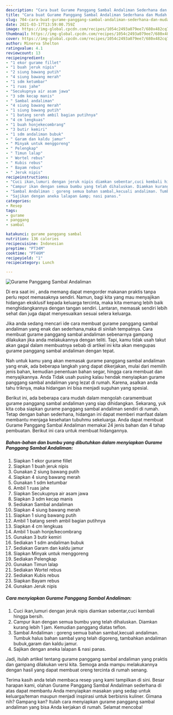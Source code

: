```yaml
---
description: "Cara buat Gurame Panggang Sambal Andaliman Sederhana dan Mudah Dibuat"
title: "Cara buat Gurame Panggang Sambal Andaliman Sederhana dan Mudah Dibuat"
slug: 704-cara-buat-gurame-panggang-sambal-andaliman-sederhana-dan-mudah-dibuat
date: 2021-03-17T13:59:00.759Z
image: https://img-global.cpcdn.com/recipes/1054c2493a079ee7/680x482cq70/gurame-panggang-sambal-andaliman-foto-resep-utama.jpg
thumbnail: https://img-global.cpcdn.com/recipes/1054c2493a079ee7/680x482cq70/gurame-panggang-sambal-andaliman-foto-resep-utama.jpg
cover: https://img-global.cpcdn.com/recipes/1054c2493a079ee7/680x482cq70/gurame-panggang-sambal-andaliman-foto-resep-utama.jpg
author: Minerva Shelton
ratingvalue: 4.1
reviewcount: 13
recipeingredient:
- "1 ekor gurame fillet"
- "1 buah jeruk nipis"
- "2 siung bawang putih"
- "4 siung bawang merah"
- "1 sdm ketumbar"
- "1 ruas jahe"
- "Secukupnya air asam jawa"
- "3 sdm kecap manis"
- " Sambal andaliman"
- "4 siung bawang merah"
- "1 siung bawang putih"
- "1 batang sereh ambil bagian putihnya"
- "4 cm lengkuas"
- "1 buah honjekecombrang"
- "3 butir kemiri"
- "1 sdm andaliman bubuk"
- " Garam dan kaldu jamur"
- " Minyak untuk menggoreng"
- " Pelengkap"
- " Timun lalap"
- " Wortel rebus"
- " Kubis rebus"
- " Bayam rebus"
- " Jeruk nipis"
recipeinstructions:
- "Cuci ikan,lumuri dengan jeruk nipis diamkan sebentar,cuci kembali hingga bersih."
- "Campur ikan dengan semua bumbu yang telah dihaluskan. Diamkan kurang lebih 1 jam. Kemudian panggang diatas teflon."
- "Sambal Andaliman : goreng semua bahan sambal,kecuali andaliman. Tumbuk halus bahan sambal yang telah digoreng, tambahkan andaliman bubuk,garam dan kaldu jamur."
- "Sajikan dengan aneka lalapan &amp; nasi panas."
categories:
- Resep
tags:
- gurame
- panggang
- sambal

katakunci: gurame panggang sambal 
nutrition: 136 calories
recipecuisine: Indonesian
preptime: "PT34M"
cooktime: "PT46M"
recipeyield: "1"
recipecategory: Lunch

---
```



![Gurame Panggang Sambal Andaliman](https://img-global.cpcdn.com/recipes/1054c2493a079ee7/680x482cq70/gurame-panggang-sambal-andaliman-foto-resep-utama.jpg)

Di era  saat ini , anda memang dapat mengorder makanan praktis tanpa perlu repot memasaknya sendiri. Namun, bagi kita yang mau menyajikan hidangan eksklusif kepada keluarga tercinta, maka kita memang lebih baik menghidangkannya dengan tangan sendiri. Lantaran, memasak sendiri lebih sehat dan juga dapat menyesuaikan sesuai selera keluarga.

Jika anda sedang mencari ide cara membuat gurame panggang sambal andaliman yang enak dan sederhana,maka di sinilah tempatnya. Cara membuat gurame panggang sambal andaliman  sebenarnya gampang dilakukan jika anda melakukannya dengan teliti. Tapi, kamu tidak usah takut akan gagal dalam membuatnya 
sebab di artikel ini kita akan mengupas gurame panggang sambal andaliman dengan tepat.  



Nah untuk kamu yang akan memasak gurame panggang sambal andaliman yang enak, ada beberapa langkah yang dapat dikerjakan, mulai dari memilih jenis bahan, kemudian penentuan bahan segar, hingga cara membuat dan menyajikannya. Anda Tidak usah pusing kalau hendak menyiapkan gurame panggang sambal andaliman yang lezat di rumah. Karena, asalkan anda  tahu triknya, maka hidangan ini bisa menjadi suguhan yang spesial.

Berikut ini, ada beberapa cara mudah dalam mengolah caramembuat gurame panggang sambal andaliman yang siap dihidangkan. Sekarang, yuk kita coba siapkan gurame panggang sambal andaliman sendiri di rumah. Tetap dengan bahan sederhana, hidangan ini dapat memberi manfaat dalam membantu menjaga kesehatan tubuhmu sekeluarga. Anda dapat membuat Gurame Panggang Sambal Andaliman memakai 24 jenis bahan dan 4 tahap pembuatan. Berikut ini cara untuk membuat hidangannya.

<!--inarticleads1-->

##### Bahan-bahan dan bumbu yang dibutuhkan dalam menyiapkan Gurame Panggang Sambal Andaliman:

1. Siapkan 1 ekor gurame fillet
1. Siapkan 1 buah jeruk nipis
1. Gunakan 2 siung bawang putih
1. Siapkan 4 siung bawang merah
1. Gunakan 1 sdm ketumbar
1. Ambil 1 ruas jahe
1. Siapkan Secukupnya air asam jawa
1. Siapkan 3 sdm kecap manis
1. Sediakan  Sambal andaliman
1. Siapkan 4 siung bawang merah
1. Siapkan 1 siung bawang putih
1. Ambil 1 batang sereh ambil bagian putihnya
1. Siapkan 4 cm lengkuas
1. Ambil 1 buah honje/kecombrang
1. Gunakan 3 butir kemiri
1. Sediakan 1 sdm andaliman bubuk
1. Sediakan  Garam dan kaldu jamur
1. Siapkan  Minyak untuk menggoreng
1. Sediakan  Pelengkap
1. Gunakan  Timun lalap
1. Sediakan  Wortel rebus
1. Sediakan  Kubis rebus
1. Siapkan  Bayam rebus
1. Gunakan  Jeruk nipis




<!--inarticleads2-->

##### Cara menyiapkan Gurame Panggang Sambal Andaliman:

1. Cuci ikan,lumuri dengan jeruk nipis diamkan sebentar,cuci kembali hingga bersih.
1. Campur ikan dengan semua bumbu yang telah dihaluskan. Diamkan kurang lebih 1 jam. Kemudian panggang diatas teflon.
1. Sambal Andaliman : goreng semua bahan sambal,kecuali andaliman. Tumbuk halus bahan sambal yang telah digoreng, tambahkan andaliman bubuk,garam dan kaldu jamur.
1. Sajikan dengan aneka lalapan &amp; nasi panas.




Jadi, itulah artikel tentang  gurame panggang sambal andaliman  yang praktis dan gampang dilakukan versi kita. Semoga anda mampu melakukannya dengan hasil yang dapat membuat oreng tercinta di rumah senang. 

Terima kasih anda telah membaca resep yang kami tampilkan di sini. Besar harapan kami, olahan  Gurame Panggang Sambal Andaliman sederhana di atas dapat membantu Anda menyiapkan masakan yang sedap untuk keluarga/teman maupun menjadi inspirasi untuk berbisnis kuliner. Gimana nih? Gampang kan? Itulah cara menyiapkan gurame panggang sambal andaliman yang bisa Anda kerjakan di rumah. Selamat mencoba!

